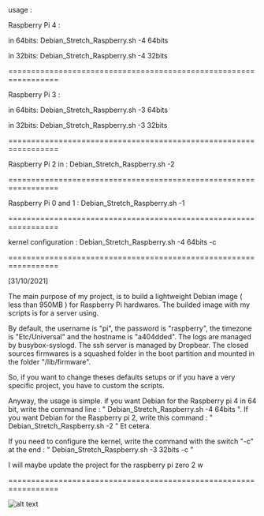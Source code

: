 usage : 

Raspberry Pi 4 :

in 64bits: Debian_Stretch_Raspberry.sh -4 64bits

in 32bits: Debian_Stretch_Raspberry.sh -4 32bits

=================================================================

Raspberry Pi 3 :

in 64bits: Debian_Stretch_Raspberry.sh -3 64bits

in 32bits: Debian_Stretch_Raspberry.sh -3 32bits

=================================================================

Raspberry Pi 2 in : Debian_Stretch_Raspberry.sh -2

=================================================================

Raspberry Pi 0 and 1 : Debian_Stretch_Raspberry.sh -1

=================================================================

kernel configuration : Debian_Stretch_Raspberry.sh -4 64bits -c

=================================================================

[31/10/2021]

The main purpose of my project, is to build a lightweight Debian image ( less than 950MB ) for Raspberry Pi hardwares. The builded image with my scripts is for a server using. 

By default, the username is "pi", the password is "raspberry", the timezone is "Etc/Universal" and the hostname is "a404dded". 
The logs are managed by busybox-syslogd. The ssh server is managed by Dropbear. The closed sources firmwares is a squashed folder in the boot partition and mounted in the folder "/lib/firmware".

So, if you want to change theses defaults setups or if you have a very specific project, you have to custom the scripts.

Anyway, the usage is simple. if you want Debian for the Raspberry pi 4 in 64 bit, write the command line : " Debian_Stretch_Raspberry.sh -4 64bits ".                                     If you want Debian for the Raspberry pi 2, write this command : " Debian_Stretch_Raspberry.sh -2 " Et cetera.

If you need to configure the kernel, write the command with the switch "-c" at the end : " Debian_Stretch_Raspberry.sh -3 32bits -c "

I will maybe update the project for the raspberry pi zero 2 w

=================================================================

![alt text](https://imgr.co/cache/img/963eaed8dd6e95aecc65ad40ae6b1b0d.jpg)

